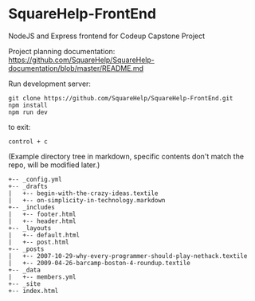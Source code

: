 # SquareHelp-FrontEnd
NodeJS and Express frontend for Codeup Capstone Project

Project planning documentation: https://github.com/SquareHelp/SquareHelp-documentation/blob/master/README.md

Run development server:

```console
git clone https://github.com/SquareHelp/SquareHelp-FrontEnd.git
npm install
npm run dev
```
to exit: 
```console
control + c
```



(Example directory tree in markdown, specific contents don't match the repo, will be modified later.)
```
+-- _config.yml
+-- _drafts
|   +-- begin-with-the-crazy-ideas.textile
|   +-- on-simplicity-in-technology.markdown
+-- _includes
|   +-- footer.html
|   +-- header.html
+-- _layouts
|   +-- default.html
|   +-- post.html
+-- _posts
|   +-- 2007-10-29-why-every-programmer-should-play-nethack.textile
|   +-- 2009-04-26-barcamp-boston-4-roundup.textile
+-- _data
|   +-- members.yml
+-- _site
+-- index.html
```
